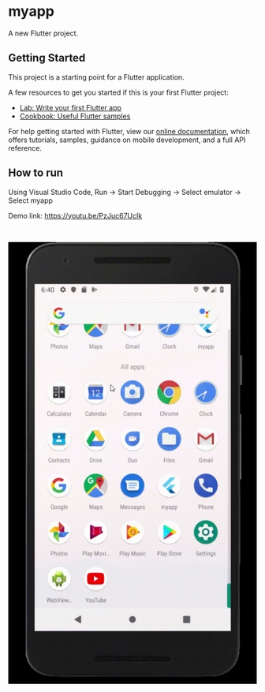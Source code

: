 # myapp

A new Flutter project.

## Getting Started

This project is a starting point for a Flutter application.

A few resources to get you started if this is your first Flutter project:

- [Lab: Write your first Flutter app](https://flutter.io/docs/get-started/codelab)
- [Cookbook: Useful Flutter samples](https://flutter.io/docs/cookbook)

For help getting started with Flutter, view our 
[online documentation](https://flutter.io/docs), which offers tutorials, 
samples, guidance on mobile development, and a full API reference.

## How to run
Using Visual Studio Code, Run -> Start Debugging -> Select emulator -> Select myapp

Demo link: https://youtu.be/PzJuc67UcIk

<br/>

![Snapshot](https://github.com/daniel-yap-aeiou/flutter-hello-world/blob/main/img/Android%20Emulator%20-%20Nexus_5X_API_28_5554%202020-10-12%2018-40-16.gif)

